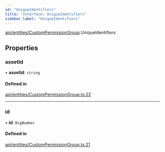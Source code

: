 ```yaml
---
id: "UniqueIdentifiers"
title: "Interface: UniqueIdentifiers"
sidebar_label: "UniqueIdentifiers"
---
```


[api/entities/CustomPermissionGroup](../../../../../modules/API/Entities/CustomPermissionGroup/CustomPermissionGroup.md).UniqueIdentifiers

## Properties

### assetId

• **assetId**: `string`

#### Defined in

[api/entities/CustomPermissionGroup.ts:22](https://github.com/PolymeshAssociation/polymesh-sdk/blob/fbf6882d0/src/api/entities/CustomPermissionGroup.ts#L22)

___

### id

• **id**: `BigNumber`

#### Defined in

[api/entities/CustomPermissionGroup.ts:21](https://github.com/PolymeshAssociation/polymesh-sdk/blob/fbf6882d0/src/api/entities/CustomPermissionGroup.ts#L21)
